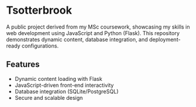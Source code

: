 # Tsotterbrook

A public project derived from my MSc coursework, showcasing my skills in web development using JavaScript and Python (Flask). This repository demonstrates dynamic content, database integration, and deployment-ready configurations.

## Features
- Dynamic content loading with Flask
- JavaScript-driven front-end interactivity
- Database integration (SQLite/PostgreSQL)
- Secure and scalable design
